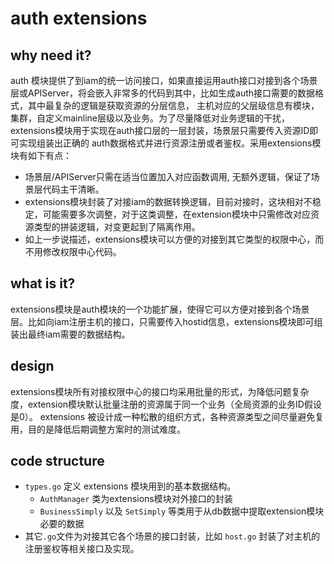 # auth extensions

## why need it?
auth 模块提供了到iam的统一访问接口，如果直接运用auth接口对接到各个场景层或APIServer，将会嵌入非常多的代码到其中，比如生成auth接口需要的数据格式，其中最复杂的逻辑是获取资源的分层信息，
主机对应的父层级信息有模块，集群，自定义mainline层级以及业务。为了尽量降低对业务逻辑的干扰，extensions模块用于实现在auth接口层的一层封装，场景层只需要传入资源ID即可实现组装出正确的
auth数据格式并进行资源注册或者鉴权。采用extensions模块有如下有点：
- 场景层/APIServer只需在适当位置加入对应函数调用, 无额外逻辑，保证了场景层代码主干清晰。
- extensions模块封装了对接iam的数据转换逻辑，目前对接时，这块相对不稳定，可能需要多次调整，对于这类调整，在extension模块中只需修改对应资源类型的拼装逻辑，对变更起到了隔离作用。
- 如上一步说描述，extensions模块可以方便的对接到其它类型的权限中心，而不用修改权限中心代码。

## what is it?
extensions模块是auth模块的一个功能扩展，使得它可以方便对接到各个场景层。比如向iam注册主机的接口，只需要传入hostid信息，extensions模块即可组装出最终iam需要的数据结构。


## design
extensions模块所有对接权限中心的接口均采用批量的形式，为降低问题复杂度，extension模块默认批量注册的资源属于同一个业务（全局资源的业务ID假设是0）。
extensions 被设计成一种松散的组织方式，各种资源类型之间尽量避免复用，目的是降低后期调整方案时的测试难度。

## code structure
- `types.go` 定义 extensions 模块用到的基本数据结构。
	+ `AuthManager` 类为extensions模块对外接口的封装
	+ `BusinessSimply` 以及 `SetSimply` 等类用于从db数据中提取extension模块必要的数据
- 其它`.go`文件为对接其它各个场景的接口封装，比如 `host.go` 封装了对主机的注册鉴权等相关接口及实现。

